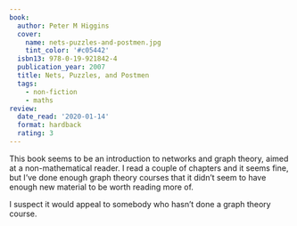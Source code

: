 ```yaml
---
book:
  author: Peter M Higgins
  cover:
    name: nets-puzzles-and-postmen.jpg
    tint_color: '#c05442'
  isbn13: 978-0-19-921842-4
  publication_year: 2007
  title: Nets, Puzzles, and Postmen
  tags:
    - non-fiction
    - maths
review:
  date_read: '2020-01-14'
  format: hardback
  rating: 3
---
```


This book seems to be an introduction to networks and graph theory, aimed at a non-mathematical reader. I read a couple of chapters and it seems fine, but I’ve done enough graph theory courses that it didn’t seem to have enough new material to be worth reading more of.

I suspect it would appeal to somebody who hasn’t done a graph theory course.